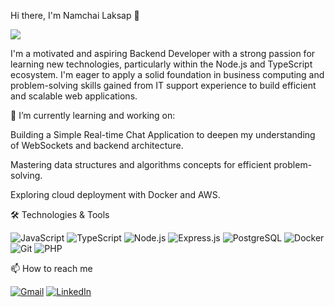 Hi there, I'm Namchai Laksap 👋
<p align="left">
<a href="https://github.com/[Your-GitHub-Username]">
<img src="https://github-readme-stats.vercel.app/api?username=[Your-GitHub-Username]&show_icons=true&theme=dracula&include_all_commits=true&count_private=true"/>
</a>
</p>

I'm a motivated and aspiring Backend Developer with a strong passion for learning new technologies, particularly within the Node.js and TypeScript ecosystem. I'm eager to apply a solid foundation in business computing and problem-solving skills gained from IT support experience to build efficient and scalable web applications.

🌱 I’m currently learning and working on:

Building a Simple Real-time Chat Application to deepen my understanding of WebSockets and backend architecture.

Mastering data structures and algorithms concepts for efficient problem-solving.

Exploring cloud deployment with Docker and AWS.

🛠️ Technologies & Tools
<p align="left">
<img src="https://img.shields.io/badge/JavaScript-F7DF1E?style=for-the-badge&logo=javascript&logoColor=black" alt="JavaScript"/>
<img src="https://img.shields.io/badge/TypeScript-3178C6?style=for-the-badge&logo=typescript&logoColor=white" alt="TypeScript"/>
<img src="https://img.shields.io/badge/Node.js-339933?style=for-the-badge&logo=nodedotjs&logoColor=white" alt="Node.js"/>
<img src="https://img.shields.io/badge/Express.js-000000?style=for-the-badge&logo=express&logoColor=white" alt="Express.js"/>
<img src="https://img.shields.io/badge/PostgreSQL-4169E1?style=for-the-badge&logo=postgresql&logoColor=white" alt="PostgreSQL"/>
<img src="https://img.shields.io/badge/Docker-2496ED?style=for-the-badge&logo=docker&logoColor=white" alt="Docker"/>
<img src="https://img.shields.io/badge/Git-F05032?style=for-the-badge&logo=git&logoColor=white" alt="Git"/>
<img src="https://img.shields.io/badge/PHP-777BB4?style=for-the-badge&logo=php&logoColor=white" alt="PHP"/>
</p>

📫 How to reach me
<p align="left">
<a href="mailto:namchai.laksap@gmail.com" target="_blank"><img src="https://img.shields.io/badge/Gmail-D14836?style=for-the-badge&logo=gmail&logoColor=white" alt="Gmail"/></a>
<a href="[www.linkedin.com/in/namchailaksap/]" target="_blank"><img src="https://img.shields.io/badge/LinkedIn-0077B5?style=for-the-badge&logo=linkedin&logoColor=white" alt="LinkedIn"/></a>
</p>
